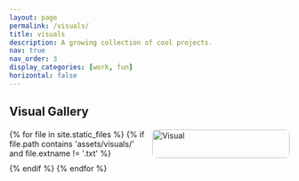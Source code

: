 ```yaml
---
layout: page
permalink: /visuals/
title: visuals
description: A growing collection of cool projects.
nav: true
nav_order: 3
display_categories: [work, fun]
horizontal: false
---
```


<h2>Visual Gallery</h2>
<div class="image-grid">
  {% for file in site.static_files %}
    {% if file.path contains 'assets/visuals/' and file.extname != '.txt' %}
      <img src="{{ file.path | relative_url }}" alt="Visual" class="grid-image" onclick="openModal(this)">
    {% endif %}
  {% endfor %}
</div>

<!-- Modal for full image view -->
<div id="modal" class="modal" onclick="closeModal(event)">
  <span class="close">&times;</span>
  <span class="nav prev" onclick="navigate(-1)">&#10094;</span>
  <span class="nav next" onclick="navigate(1)">&#10095;</span>
  <div class="modal-img-wrapper">
    <div class="loader" id="loader"></div>
    <img class="modal-content zoomable" id="modal-img">
    <div id="caption-banner" class="caption-banner">Loading caption...</div>
  </div>
</div>

<style>
.image-grid {
  display: grid;
  grid-template-columns: repeat(auto-fill, minmax(220px, 1fr));
  gap: 10px;
  margin-top: 20px;
}
.grid-image {
  width: 100%;
  height: auto;
  cursor: pointer;
  border-radius: 8px;
  transition: transform 0.2s ease;
}
.grid-image:hover {
  transform: scale(1.03);
}
.modal {
  display: none;
  position: fixed;
  z-index: 1000;
  left: 0; top: 0;
  width: 100%; height: 100%;
  background-color: rgba(0,0,0,0.9);
  overflow: hidden;
}
.modal-img-wrapper {
  position: relative;
  display: flex;
  justify-content: center;
  align-items: center;
  height: 100%;
}
.modal-content {
  max-width: 90%;
  max-height: 90%;
  transition: transform 0.2s ease;
}
.close {
  position: absolute;
  top: 20px;
  right: 40px;
  font-size: 40px;
  color: white;
  cursor: pointer;
}
.nav {
  cursor: pointer;
  position: absolute;
  top: 50%;
  color: white;
  font-size: 40px;
  padding: 20px;
  user-select: none;
  z-index: 1001;
}
.prev { left: 10px; }
.next { right: 10px; }

.caption-banner {
  position: absolute;
  bottom: 0;
  width: 100%;
  padding: 10px 20px;
  background: rgba(0,0,0,0.7);
  color: white;
  text-align: center;
  font-size: 16px;
  transition: opacity 0.3s ease;
}
.caption-banner.hidden {
  opacity: 0;
  pointer-events: none;
}

/* Loader animation */
.loader {
  border: 6px solid #f3f3f3;
  border-top: 6px solid #888;
  border-radius: 50%;
  width: 40px;
  height: 40px;
  animation: spin 1s linear infinite;
  position: absolute;
  z-index: 1002;
}
@keyframes spin {
  0% { transform: rotate(0deg); }
  100% { transform: rotate(360deg); }
}

.modal-content {
  cursor: grab;
}

</style>

<script>
const images = Array.from(document.querySelectorAll(".grid-image"));
let currentIndex = 0;
let scale = 1;
let captionVisible = true;
let isDragging = false;
let startX, startY, currentX = 0, currentY = 0;

const modalImg = document.getElementById("modal-img");
const caption = document.getElementById("caption-banner");
const modal = document.getElementById("modal");

function openModal(img) {
  currentIndex = images.indexOf(img);
  modal.style.display = "block";
  loadImage(currentIndex);
}

function closeModal(e) {
  if (e.target.id === "modal" || e.target.classList.contains("close")) {
    modal.style.display = "none";
  }
}

function navigate(dir) {
  currentIndex = (currentIndex + dir + images.length) % images.length;
  loadImage(currentIndex);
}

function loadImage(index) {
  const loader = document.getElementById("loader");
  const img = images[index];
  const imgSrc = img.src;
  const basePath = imgSrc.split('.').slice(0, -1).join('.');
  const txtPath = `${basePath}.txt`;

  // Reset scale and pan
  scale = 1;
  currentX = 0;
  currentY = 0;
  setTransform();

  loader.style.display = "block";
  modalImg.style.display = "none";

  const tempImg = new Image();
  tempImg.onload = () => {
    modalImg.src = imgSrc;
    modalImg.style.display = "block";
    loader.style.display = "none";
  };
  tempImg.src = imgSrc;

  fetch(txtPath)
    .then(res => res.ok ? res.text() : "No caption available.")
    .then(text => {
      caption.textContent = text;
      caption.classList.remove("hidden");
    });

  preloadNext(index + 1);
  preloadNext(index - 1);
}

function preloadNext(idx) {
  const realIndex = (idx + images.length) % images.length;
  const src = images[realIndex].src;
  const img = new Image();
  img.src = src;
}

document.addEventListener("wheel", function (e) {
  if (modal.style.display === "block") {
    e.preventDefault();
    scale += e.deltaY * -0.001;
    scale = Math.min(Math.max(0.5, scale), 5);
    setTransform();
  }
}, { passive: false });

modalImg.addEventListener("mousedown", (e) => {
  isDragging = true;
  startX = e.clientX - currentX;
  startY = e.clientY - currentY;
  modalImg.style.cursor = "grabbing";
});

window.addEventListener("mouseup", () => {
  isDragging = false;
  modalImg.style.cursor = "grab";
});

window.addEventListener("mousemove", (e) => {
  if (isDragging) {
    currentX = e.clientX - startX;
    currentY = e.clientY - startY;
    setTransform();
  }
});

modalImg.addEventListener("touchstart", (e) => {
  if (e.touches.length === 1) {
    isDragging = true;
    startX = e.touches[0].clientX - currentX;
    startY = e.touches[0].clientY - currentY;
  }
});
modalImg.addEventListener("touchend", () => { isDragging = false; });
modalImg.addEventListener("touchmove", (e) => {
  if (isDragging && e.touches.length === 1) {
    currentX = e.touches[0].clientX - startX;
    currentY = e.touches[0].clientY - startY;
    setTransform();
  }
});

function setTransform() {
  modalImg.style.transform = `translate(${currentX}px, ${currentY}px) scale(${scale})`;
}

// Toggle caption on image click
modalImg.addEventListener("click", () => {
  captionVisible = !captionVisible;
  caption.classList.toggle("hidden", !captionVisible);
});
modalImg.addEventListener("mouseenter", () => {
  caption.classList.add("hidden");
});
modalImg.addEventListener("mouseleave", () => {
  if (captionVisible) caption.classList.remove("hidden");
});

// Swipe nav
let touchStartX = null;
modal.addEventListener("touchstart", (e) => {
  touchStartX = e.changedTouches[0].screenX;
});
modal.addEventListener("touchend", (e) => {
  if (touchStartX === null) return;
  const diff = e.changedTouches[0].screenX - touchStartX;
  if (Math.abs(diff) > 50) navigate(diff > 0 ? -1 : 1);
  touchStartX = null;
});
</script>

